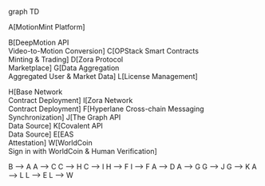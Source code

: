 graph TD

A[MotionMint Platform]

B[DeepMotion API<br>Video-to-Motion Conversion]
C[OPStack Smart Contracts<br>Minting & Trading]
D[Zora Protocol<br>Marketplace]
G[Data Aggregation<br>Aggregated User & Market Data]
L[License Management]

H[Base Network<br>Contract Deployment]
I[Zora Network<br>Contract Deployment]
F[Hyperlane Cross-chain Messaging<br>Synchronization]
J[The Graph API<br>Data Source]
K[Covalent API<br>Data Source]
E[EAS<br>Attestation]
W[WorldCoin<br>Sign in with WorldCoin & Human Verification]

B --> A
A --> C
C --> H
C --> I
H --> F
I --> F
A --> D
A --> G
G --> J
G --> K
A --> L
L --> E
L --> W
